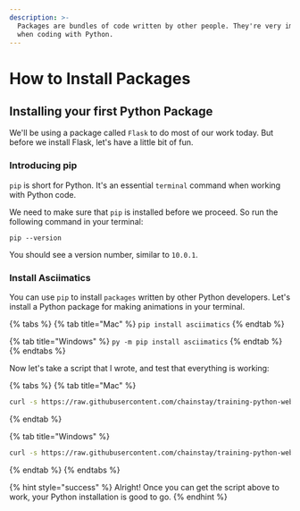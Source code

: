 ```yaml
---
description: >-
  Packages are bundles of code written by other people. They're very important
  when coding with Python.
---
```


# How to Install Packages

## Installing your first Python Package

We'll be using a package called `Flask` to do most of our work today. But before we install Flask, let's have a little bit of fun.

### Introducing pip

`pip` is short for Python. It's an essential `terminal` command when working with Python code.

We need to make sure that `pip` is installed before we proceed. So run the following command in your terminal:

`pip --version`

You should see a version number, similar to `10.0.1`.

### Install Asciimatics

You can use `pip` to install `packages` written by other Python developers. Let's install a Python package for making animations in your terminal.

{% tabs %}
{% tab title="Mac" %}
`pip install asciimatics`
{% endtab %}

{% tab title="Windows" %}
`py -m pip install asciimatics`
{% endtab %}
{% endtabs %}

Now let's take a script that I wrote, and test that everything is working:

{% tabs %}
{% tab title="Mac" %}
```bash
curl -s https://raw.githubusercontent.com/chainstay/training-python-webserver/master/resources/hack_her_413_ascii.py > /tmp/ibeelong.py && python3 /tmp/ibeelong.py
```
{% endtab %}

{% tab title="Windows" %}
```bash
curl -s https://raw.githubusercontent.com/chainstay/training-python-webserver/master/resources/hack_her_413_ascii.py > C:\code\ibeelong.py && py C:\code\ibeelong.py
```
{% endtab %}
{% endtabs %}

{% hint style="success" %}
Alright! Once you can get the script above to work, your Python installation is good to go.
{% endhint %}

